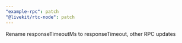 ```yaml
---
"example-rpc": patch
"@livekit/rtc-node": patch
---
```


Rename responseTimeoutMs to responseTimeout, other RPC updates
